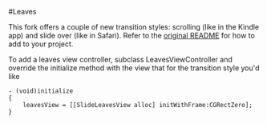 #Leaves

This fork offers a couple of new transition styles: scrolling (like in the Kindle app) and slide over (like in Safari). Refer to the [original README][1] for how to add to your project. 

To add a leaves view controller, subclass LeavesViewController and override the initialize method with the view that for the transition style you'd like

    - (void)initialize 
    {
        leavesView = [[SlideLeavesView alloc] initWithFrame:CGRectZero];
    }

[1]:https://github.com/brow/leaves/blob/master/README.markdown "Leaves README"